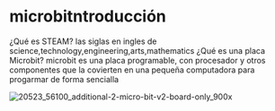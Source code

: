 # microbitntroducción
¿Qué es STEAM? 
las siglas en ingles de science,technology,engineering,arts,mathematics
¿Qué es una placa Microbit?
microbit es una placa programable, con procesador y otros componentes que la covierten en una pequeña computadora para progarmar de forma sencialla

![20523_56100_additional-2-micro-bit-v2-board-only_900x](https://user-images.githubusercontent.com/114906901/204754459-1a6e73e5-5108-41fa-a278-b67544528323.jpg)
